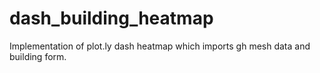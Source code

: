 # dash_building_heatmap
Implementation of plot.ly dash heatmap which imports gh mesh data and building form.
